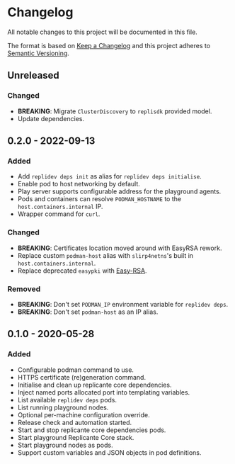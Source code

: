 <!-- markdownlint-disable MD022 MD024 MD032 -->
# Changelog
All notable changes to this project will be documented in this file.

The format is based on [Keep a Changelog](http://keepachangelog.com/en/1.0.0/)
and this project adheres to [Semantic Versioning](http://semver.org/spec/v2.0.0.html).

## Unreleased
### Changed
- **BREAKING**: Migrate `ClusterDiscovery` to `replisdk` provided model.
- Update dependencies.

## 0.2.0 - 2022-09-13
### Added
- Add `replidev deps init` as alias for `replidev deps initialise`.
- Enable pod to host networking by default.
- Play server supports configurable address for the playground agents.
- Pods and containers can resolve `PODMAN_HOSTNAME` to the `host.containers.internal` IP.
- Wrapper command for `curl`.

### Changed
- **BREAKING**: Certificates location moved around with EasyRSA rework.
- Replace custom `podman-host` alias with `slirp4netns`'s built in `host.containers.internal`.
- Replace deprecated `easypki` with [Easy-RSA](https://easy-rsa.readthedocs.io/en/latest/).

### Removed
- **BREAKING**: Don't set `PODMAN_IP` environment variable for `replidev deps`.
- **BREAKING**: Don't set `podman-host` as an IP alias.

## 0.1.0 - 2020-05-28
### Added
- Configurable podman command to use.
- HTTPS certificate (re)generation command.
- Initialise and clean up replicante core dependencies.
- Inject named ports allocated port into templating variables.
- List available `replidev deps` pods.
- List running playground nodes.
- Optional per-machine configuration override.
- Release check and automation started.
- Start and stop replicante core dependencies pods.
- Start playground Replicante Core stack.
- Start playground nodes as pods.
- Support custom variables and JSON objects in pod definitions.
